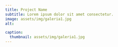 ```yaml
---
title: Project Name
subtitle: Lorem ipsum dolor sit amet consectetur.
image: assets/img/galeria1.jpg
alt: 

caption:
  thumbnail: assets/img/galeria1.jpg
---
```



